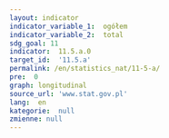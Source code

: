 ```yaml
---
layout: indicator
indicator_variable_1:  ogółem
indicator_variable_2:  total
sdg_goal: 11
indicator:  11.5.a.0
target_id:  '11.5.a'
permalink: /en/statistics_nat/11-5-a/
pre:  0
graph: longitudinal
source_url: 'www.stat.gov.pl'
lang:  en
kategorie:  null
zmienne: null
---
```

